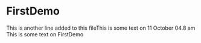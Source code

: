 # FirstDemo
This is another line added to this fileThis is some text on 11 October 04.8 am
This is some text on FirstDemo
